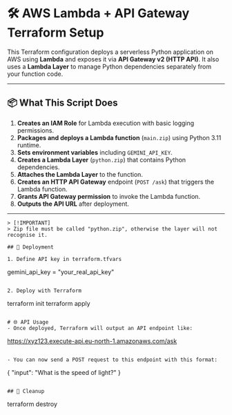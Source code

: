 # 🛠️ AWS Lambda + API Gateway Terraform Setup

This Terraform configuration deploys a serverless Python application on AWS using **Lambda** and exposes it via **API Gateway v2 (HTTP API)**. It also uses a **Lambda Layer** to manage Python dependencies separately from your function code.

---

## 📦 What This Script Does

1. **Creates an IAM Role** for Lambda execution with basic logging permissions.
2. **Packages and deploys a Lambda function** (`main.zip`) using Python 3.11 runtime.
3. **Sets environment variables** including `GEMINI_API_KEY`.
4. **Creates a Lambda Layer** (`python.zip`) that contains Python dependencies.
5. **Attaches the Lambda Layer** to the function.
6. **Creates an HTTP API Gateway** endpoint (`POST /ask`) that triggers the Lambda function.
7. **Grants API Gateway permission** to invoke the Lambda function.
8. **Outputs the API URL** after deployment.

---
```
> [!IMPORTANT]
> Zip file must be called "python.zip", otherwise the layer will not recognise it.

## 🚀 Deployment

1. Define API key in terraform.tfvars
```
gemini_api_key = "your_real_api_key"
```

2. Deploy with Terraform
```
terraform init
terraform apply
```

# 🌐 API Usage
- Once deployed, Terraform will output an API endpoint like:

```
https://xyz123.execute-api.eu-north-1.amazonaws.com/ask
```

- You can now send a POST request to this endpoint with this format:

```
{
  "input": "What is the speed of light?"
}
```

## 🧽 Cleanup

```
terraform destroy
```